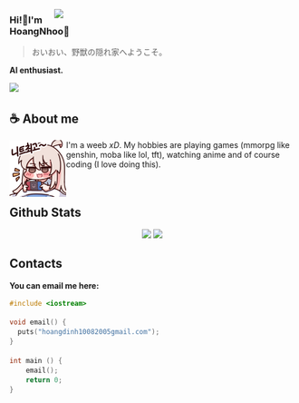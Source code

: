 
<a href=""><img align="right" width="425" src="https://lanyard.kyrie25.me/api/478570663549075456?imgStyle=square&gradient=645CBB-A084DC-BFACE2-EBC7E6&waveColor=FF597B&animationDuration=4s&bg=0d1117"></a>

### Hi!👋I'm HoangNhoo🍇
> おいおい、野獣の隠れ家へようこそ。

**AI enthusiast.** 

<img src="https://media1.tenor.com/m/oZpbXQCEptMAAAAC/hu-tao-wave.gif" width="150" />

## **☕ About me**
<a href="https://github.com/HoangNhoo"><img align="left" width="100" src="./images/mahiro_switch.png"></a>
I'm a weeb _xD_. My hobbies are playing games (mmorpg like genshin, moba like lol, tft), watching anime and of course coding (I love doing this). \
<br><br>

## **Github Stats**

<p align="center"><img width="50%" src="https://github-readme-stats.vercel.app/api?username=HoangNhoo&show_icons=true&count_private=true&theme=react&hide_border=true&bg_color=0D1117"/> <img width="45%" src="https://github-readme-stats.vercel.app/api/top-langs/?username=HoangNhoo&show_icons=true&count_private=true&theme=react&hide_border=true&bg_color=0D1117&layout=compact"/>
</p>

## **Contacts**

**You can email me here:**
```cpp
#include <iostream>

void email() {
  puts("hoangdinh10082005gmail.com");
}

int main () {
    email();
    return 0;
}
```
